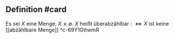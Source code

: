 ## Definition #card 
Es sei $X$ eine Menge, $X \neq \emptyset$. $X$ heißt überabzählbar : $\Longleftrightarrow X$ ist keine [[abzählbare Menge]]
^c-69Y1GttwmR